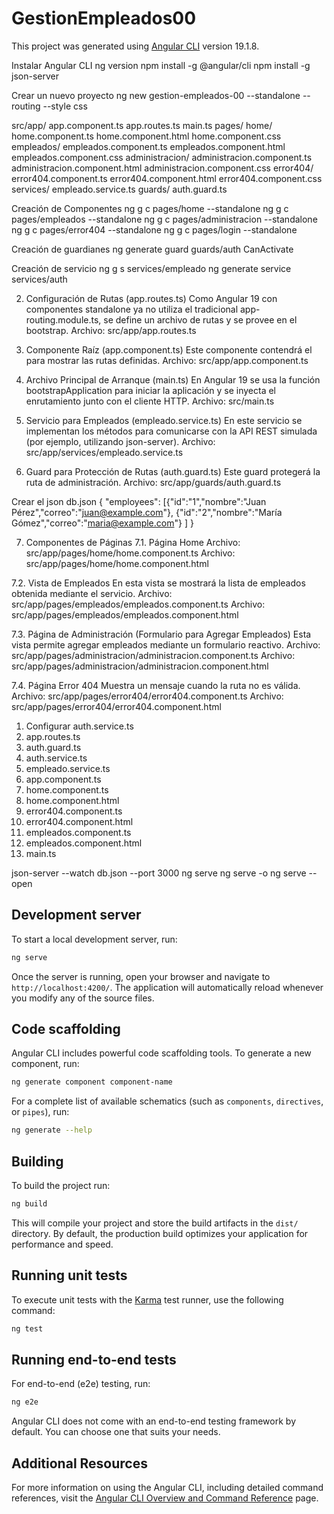 # GestionEmpleados00

This project was generated using [Angular CLI](https://github.com/angular/angular-cli) version 19.1.8.


Instalar Angular CLI
ng version
npm install -g @angular/cli
npm install -g json-server


Crear un nuevo proyecto
ng new gestion-empleados-00 --standalone --routing --style css


src/app/
  app.component.ts
  app.routes.ts
  main.ts
  pages/
    home/
      home.component.ts
      home.component.html
      home.component.css
    empleados/
      empleados.component.ts
      empleados.component.html
      empleados.component.css
    administracion/
      administracion.component.ts
      administracion.component.html
      administracion.component.css
    error404/
      error404.component.ts
      error404.component.html
      error404.component.css
  services/
    empleado.service.ts
  guards/
    auth.guard.ts


Creación de Componentes
ng g c pages/home --standalone
ng g c pages/empleados --standalone
ng g c pages/administracion --standalone
ng g c pages/error404 --standalone
ng g c pages/login --standalone


Creación de guardianes
ng generate guard guards/auth
	CanActivate

Creación de servicio
ng g s services/empleado
ng generate service services/auth


2. Configuración de Rutas (app.routes.ts)
Como Angular 19 con componentes standalone ya no utiliza el tradicional app-routing.module.ts, se define un archivo de rutas y se provee en el bootstrap.
Archivo: src/app/app.routes.ts


3. Componente Raíz (app.component.ts)
Este componente contendrá el <router-outlet> para mostrar las rutas definidas.
Archivo: src/app/app.component.ts


4. Archivo Principal de Arranque (main.ts)
En Angular 19 se usa la función bootstrapApplication para iniciar la aplicación y se inyecta el enrutamiento junto con el cliente HTTP.
Archivo: src/main.ts


5. Servicio para Empleados (empleado.service.ts)
En este servicio se implementan los métodos para comunicarse con la API REST simulada (por ejemplo, utilizando json-server).
Archivo: src/app/services/empleado.service.ts


6. Guard para Protección de Rutas (auth.guard.ts)
Este guard protegerá la ruta de administración.
Archivo: src/app/guards/auth.guard.ts


Crear el json db.json
{
	"employees":
		[{"id":"1","nombre":"Juan Pérez","correo":"juan@example.com"},
		{"id":"2","nombre":"María Gómez","correo":"maria@example.com"}
		]
}


7. Componentes de Páginas
7.1. Página Home
Archivo: src/app/pages/home/home.component.ts
Archivo: src/app/pages/home/home.component.html

7.2. Vista de Empleados
En esta vista se mostrará la lista de empleados obtenida mediante el servicio.
Archivo: src/app/pages/empleados/empleados.component.ts
Archivo: src/app/pages/empleados/empleados.component.html

7.3. Página de Administración (Formulario para Agregar Empleados)
Esta vista permite agregar empleados mediante un formulario reactivo.
Archivo: src/app/pages/administracion/administracion.component.ts
Archivo: src/app/pages/administracion/administracion.component.html

7.4. Página Error 404
Muestra un mensaje cuando la ruta no es válida.
Archivo: src/app/pages/error404/error404.component.ts
Archivo: src/app/pages/error404/error404.component.html


1. Configurar auth.service.ts
2. app.routes.ts
3. auth.guard.ts
4. auth.service.ts
5. empleado.service.ts
6. app.component.ts
7. home.component.ts
8. home.component.html
9. error404.component.ts
10. error404.component.html
11. empleados.component.ts
12. empleados.component.html
13. main.ts

json-server --watch db.json --port 3000
ng serve
ng serve -o
ng serve --open


## Development server

To start a local development server, run:

```bash
ng serve
```

Once the server is running, open your browser and navigate to `http://localhost:4200/`. The application will automatically reload whenever you modify any of the source files.

## Code scaffolding

Angular CLI includes powerful code scaffolding tools. To generate a new component, run:

```bash
ng generate component component-name
```

For a complete list of available schematics (such as `components`, `directives`, or `pipes`), run:

```bash
ng generate --help
```

## Building

To build the project run:

```bash
ng build
```

This will compile your project and store the build artifacts in the `dist/` directory. By default, the production build optimizes your application for performance and speed.

## Running unit tests

To execute unit tests with the [Karma](https://karma-runner.github.io) test runner, use the following command:

```bash
ng test
```

## Running end-to-end tests

For end-to-end (e2e) testing, run:

```bash
ng e2e
```

Angular CLI does not come with an end-to-end testing framework by default. You can choose one that suits your needs.

## Additional Resources

For more information on using the Angular CLI, including detailed command references, visit the [Angular CLI Overview and Command Reference](https://angular.dev/tools/cli) page.
